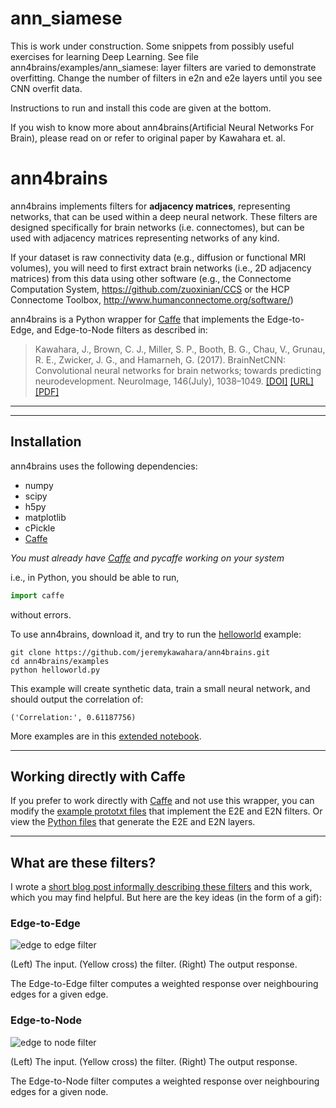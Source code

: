 # ann_siamese

This is work under construction.
Some snippets from possibly useful exercises for learning Deep Learning.
See file ann4brains/examples/ann_siamese: layer filters are varied to demonstrate overfitting.
Change the number of filters in e2n and e2e layers until you see CNN overfit data.

Instructions to run and install this code are given at the bottom.

If you wish to know more about ann4brains(Artificial Neural Networks For Brain), please read on or refer to original paper
by Kawahara et. al.

# ann4brains

ann4brains implements filters for **adjacency matrices**, representing networks, that can be used within a deep neural network. These filters are designed specifically for brain networks (i.e. connectomes), but can be used with adjacency matrices representing networks of any kind. 

If your dataset is raw connectivity data (e.g., diffusion or functional MRI volumes), you will need to first extract brain networks (i.e., 2D adjacency matrices) from this data using other software (e.g., the Connectome Computation System, https://github.com/zuoxinian/CCS or the HCP Connectome Toolbox, http://www.humanconnectome.org/software/)

ann4brains is a Python wrapper for [Caffe](https://github.com/BVLC/caffe) that implements the Edge-to-Edge, and Edge-to-Node filters as described in:

> Kawahara, J., Brown, C. J., Miller, S. P., Booth, B. G., Chau, V., Grunau, R. E., Zwicker, J. G., and Hamarneh, G. (2017). BrainNetCNN: Convolutional neural networks for brain networks; towards predicting neurodevelopment. NeuroImage, 146(July), 1038–1049. [[DOI]](https://doi.org/10.1016/j.neuroimage.2016.09.046) [[URL]](http://brainnetcnn.cs.sfu.ca/) [[PDF]](http://www.cs.sfu.ca/~hamarneh/ecopy/neuroimage2016.pdf)

------------------

------------------

## Installation

ann4brains uses the following dependencies:

- numpy
- scipy
- h5py
- matplotlib
- cPickle
- [Caffe](https://github.com/BVLC/caffe)

*You must already have [Caffe](https://github.com/BVLC/caffe) and pycaffe working on your system*

i.e., in Python, you should be able to run,
```python
import caffe
```
without errors.

[comment]: # (To install ann4brains, download it, cd to the ann4brains root folder, and then run the install command:)

To use ann4brains, download it, and try to run the [helloworld](https://github.com/jeremykawahara/ann4brains/blob/master/examples/helloworld.py) example:

```
git clone https://github.com/jeremykawahara/ann4brains.git
cd ann4brains/examples
python helloworld.py
```

This example will create synthetic data, train a small neural network, and should output the correlation of:
```
('Correlation:', 0.61187756)
```

More examples are in this [extended notebook](https://github.com/jeremykawahara/ann4brains/blob/master/examples/brainnetcnn.ipynb).

[comment]: # (python setup.py install --user)

------------------

## Working directly with Caffe

If you prefer to work directly with [Caffe](https://github.com/BVLC/caffe) and not use this wrapper, you can modify the [example prototxt files](https://github.com/jeremykawahara/ann4brains/tree/master/examples/proto) that implement the E2E and E2N filters. Or view the [Python files](https://github.com/jeremykawahara/ann4brains/blob/master/ann4brains/layers.py) that generate the E2E and E2N layers.

------------------
## What are these filters?
I wrote a [short blog post informally describing these filters](https://kawahara.ca/convolutional-neural-networks-for-adjacency-matrices/) and this work, which you may find helpful. But here are the key ideas (in the form of a gif):
### Edge-to-Edge
![edge to edge filter](https://i2.wp.com/kawahara.ca/wp-content/uploads/edge-to-edge-filter.gif?w=600 "Edge-to-Edge")

(Left) The input. (Yellow cross) the filter. (Right) The output response.

The Edge-to-Edge filter computes a weighted response over neighbouring edges for a given edge.

### Edge-to-Node
![edge to node filter](https://i0.wp.com/kawahara.ca/wp-content/uploads/edge-to-node-filter.gif?w=600 "Edge to Node")

(Left) The input. (Yellow cross) the filter. (Right) The output response.

The Edge-to-Node filter computes a weighted response over neighbouring edges for a given node.
